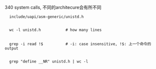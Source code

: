 
340 system calls, 不同的architecure会有所不同
```
  include/uapi/asm-generic/unistd.h


  wc -l unistd.h           # how many lines


  grep -i read !$          # -i: case insensitive, !$: 上一个命令的output


  grep "define __NR" unistd.h | wc -l
```
